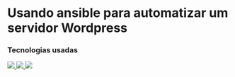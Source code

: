 # Usando ansible para automatizar um servidor Wordpress

### Tecnologias usadas


<a href="" alt="Linkedin">
<img src="https://img.shields.io/badge/ansible-%231A1918.svg?style=for-the-badge&logo=ansible&logoColor=white"/>
</a>

<a href="" alt="Twitter">
<img src="https://img.shields.io/badge/docker-%230db7ed.svg?style=for-the-badge&logo=docker&logoColor=white"/>
</a>

<a href="" alt="Docker">
<img src="https://img.shields.io/badge/vagrant-%231563FF.svg?style=for-the-badge&logo=vagrant&logoColor=white"/>
</a>